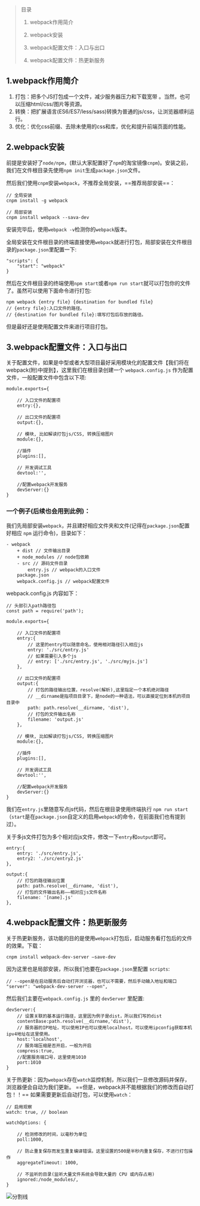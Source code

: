> 目录
>
> 1. webpack作用简介
>
> 2. webpack安装
>
> 3. webpack配置文件：入口与出口
>
> 4. webpack配置文件：热更新服务

## 1.webpack作用简介

1. 打包：把多个JS打包成一个文件，减少服务器压力和下载宽带 。当然，也可以压缩html/css/图片等资源。
2. 转换：把扩展语言(ES6/ES7/less/sass)转换为普通的js/css，让浏览器顺利运行。
3. 优化：优化css前缀、去除未使用的css和库，优化和提升前端页面的性能。


## 2.webpack安装

前提是安装好了`node/npm`，(默认大家配置好了`npm`的淘宝镜像`cnpm`)。安装之前，我们在文件根目录先使用`npm init`生成`package.json`文件。

然后我们使用`cnpm`安装`webpack`，不推荐全局安装，==推荐局部安装==：

    // 全局安装
    cnpm install -g webpack
    
    // 局部安装
    cnpm install webpack --sava-dev

安装完毕后，使用`webpack -v`检测你的`webpack`版本。

全局安装在文件根目录的终端直接使用`webpack`就进行打包，局部安装在文件根目录的`package.json`里配置一下:

    "scripts": {
        "start": "webpack"
    }

然后在文件根目录的终端使用`npm start`或者`npm run start`就可以打包你的文件了。虽然可以使用下面命令进行打包:

    npm webpack {entry file} {destination for bundled file}
    // {entry file}:入口文件的路径。
    // {destination for bundled file}:填写打包后存放的路径。

但是最好还是使用配置文件来进行项目打包。

## 3.webpack配置文件：入口与出口

关于配置文件，如果是中型或者大型项目最好采用模块化的配置文件【我们将在webpack(附)中提到】，这里我们在根目录创建一个 `webpack.config.js` 作为配置文件，一般配置文件中包含以下项:

    module.exports={
        
        // 入口文件的配置项
        entry:{},
        
        // 出口文件的配置项
        output:{},
        
        // 模块, 比如解读打包js/CSS, 转换压缩图片
        module:{},
        
        //插件
        plugins:[],
        
        // 开发调试工具
        devtool:'',
        
        //配置webpack开发服务
        devServer:{}
    }

### 一个例子(后续也会用到此例)：
我们先局部安装`webpack`，并且建好相应文件夹和文件(记得在`package.json`配置好相应 `npm` 运行命令)，目录如下：

    - webpack
        + dist // 文件输出目录
        + node_modules // node包依赖
        - src // 源码文件目录
            entry.js // webpack的入口文件
        package.json
        webpack.config.js // webpack配置文件

webpack.config.js 内容如下：

    // 头部引入path路径包
    const path = require('path');
    
    module.exports={
        
        // 入口文件的配置项
        entry:{
            // 这里的entry可以随意命名，使用相对路径引入相应js
            entry: './src/entry.js'
            // 如果需要引入多个js
            // entry: ['./src/entry.js', './src/myjs.js']
        },
        
        // 出口文件的配置项
        output:{
            // 打包的路径输出位置，resolve(解析),这里指定一个本机绝对路径
            // __dirname是指项目目录下，是node的一种语法，可以直接定位到本机的项目目录中
            path: path.resolve(__dirname, 'dist'),
            // 打包的文件输出名称
            filename: 'output.js'
        },
        
        // 模块, 比如解读打包js/CSS, 转换压缩图片
        module:{},
        
        //插件
        plugins:[],
        
        // 开发调试工具
        devtool:'',
        
        //配置webpack开发服务
        devServer:{}
    }
    
我们在`entry.js`里随意写点js代码，然后在根目录使用终端执行 `npm run start`（`start`是在`package.json`自定义的启用`webpack`的命令，在前面我们也有提到过）。
 
关于多js文件打包为多个相对应js文件，修改一下`entry`和`output`即可。

    entry:{
        entry: './src/entry.js', 
        entry2: './src/entry2.js'
    },
    
    output:{
        // 打包的路径输出位置
        path: path.resolve(__dirname, 'dist'),
        // 打包的文件输出名称——相对应js文件名称
        filename: '[name].js'
    },
    
## 4.webpack配置文件：热更新服务

关于热更新服务，该功能的目的是使用`webpack`打包后，启动服务看打包后的文件的效果。下载：

    cnpm install webpack-dev-server –save-dev
    
因为这里也是局部安装，所以我们也要在`package.json`里配置 `scripts`:

    // --open是在启动服务后自动打开浏览器，也可以不需要，然后手动输入地址和端口
    "server": "webpack-dev-server --open",

然后我们主要在`webpack.config.js` 里的 `devServer` 里配置:

    devServer:{
        // 设置关联的基本运行路径，这里因为例子是dist，所以我们写的dist
        contentBase:path.resolve(__dirname,'dist'),
        // 服务器的IP地址，可以使用IP也可以使用localhost。可以使用ipconfig获取本机ipv4地址在这里使用。
        host:'localhost',
        // 服务端压缩是否开启，一般为开启
        compress:true,
        //配置服务端口号，这里使用1010
        port:1010
    }

关于热更新：因为`webpack`存在`watch`监控机制，所以我们一旦修改源码并保存，浏览器便会自动为我们更新。 ==但是，webpack并不能根据我们的修改而自动打包！！== 如果需要更新后自动打包，可以使用`watch`：

    // 启用观察
    watch: true, // boolean

    watchOptions: {
        
        // 检测修改的时间，以毫秒为单位
        poll:1000,
    
        // 防止重复保存而发生重复编译错误。这里设置的500是半秒内重复保存，不进行打包操作
        aggregateTimeout: 1000,
    
        // 不监听的目录(监听大量文件系统会导致大量的 CPU 或内存占用)
        ignored:/node_modules/,
    }
    
![分割线](https://thumbnail0.baidupcs.com/thumbnail/9c0f8419c448613afe5e9ce4e03c42dd?fid=1737706044-250528-418203039170764&time=1517058000&rt=sh&sign=FDTAER-DCb740ccc5511e5e8fedcff06b081203-Qkr71fUc1rIISl3r2mSINMehzCM%3D&expires=8h&chkv=0&chkbd=0&chkpc=&dp-logid=624108863495940664&dp-callid=0&size=c710_u400&quality=100&vuk=-&ft=video)
